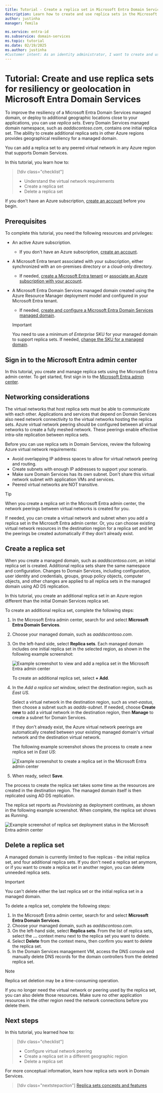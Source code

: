 ```yaml
---
title: Tutorial - Create a replica set in Microsoft Entra Domain Services | Microsoft Docs
description: Learn how to create and use replica sets in the Microsoft Entra admin center for service resiliency with Microsoft Entra Domain Services
author: justinha
manager: femila

ms.service: entra-id
ms.subservice: domain-services
ms.topic: tutorial
ms.date: 02/19/2025
ms.author: justinha
#Customer intent: As an identity administrator, I want to create and use replica sets in Microsoft Entra Domain Services to provide resiliency or geographical distributed managed domain data.
---
```


# Tutorial: Create and use replica sets for resiliency or geolocation in Microsoft Entra Domain Services

To improve the resiliency of a Microsoft Entra Domain Services managed domain, or deploy to additional geographic locations close to your applications, you can use *replica sets*. Every Domain Services managed domain namespace, such as *aaddscontoso.com*, contains one initial replica set. The ability to create additional replica sets in other Azure regions provides geographical resiliency for a managed domain.

You can add a replica set to any peered virtual network in any Azure region that supports Domain Services.

In this tutorial, you learn how to:

> [!div class="checklist"]
> * Understand the virtual network requirements
> * Create a replica set
> * Delete a replica set

If you don't have an Azure subscription, [create an account](https://azure.microsoft.com/free/?WT.mc_id=A261C142F) before you begin.

## Prerequisites

To complete this tutorial, you need the following resources and privileges:

* An active Azure subscription.
    * If you don't have an Azure subscription, [create an account](https://azure.microsoft.com/free/?WT.mc_id=A261C142F).
* A Microsoft Entra tenant associated with your subscription, either synchronized with an on-premises directory or a cloud-only directory.
    * If needed, [create a Microsoft Entra tenant][create-azure-ad-tenant] or [associate an Azure subscription with your account][associate-azure-ad-tenant].
* A Microsoft Entra Domain Services managed domain created using the Azure Resource Manager deployment model and configured in your Microsoft Entra tenant.
    * If needed, [create and configure a Microsoft Entra Domain Services managed domain][tutorial-create-instance].

    > [!IMPORTANT]
    > You need to use a minimum of *Enterprise* SKU for your managed domain to support replica sets. If needed, [change the SKU for a managed domain][howto-change-sku].

## Sign in to the Microsoft Entra admin center

In this tutorial, you create and manage replica sets using the Microsoft Entra admin center. To get started, first sign in to the [Microsoft Entra admin center](https://entra.microsoft.com).

## Networking considerations

The virtual networks that host replica sets must be able to communicate with each other. Applications and services that depend on Domain Services also need network connectivity to the virtual networks hosting the replica sets. Azure virtual network peering should be configured between all virtual networks to create a fully meshed network. These peerings enable effective intra-site replication between replica sets.

Before you can use replica sets in Domain Services, review the following Azure virtual network requirements:

* Avoid overlapping IP address spaces to allow for virtual network peering and routing.
* Create subnets with enough IP addresses to support your scenario.
* Make sure Domain Services has its own subnet. Don't share this virtual network subnet with application VMs and services.
* Peered virtual networks are NOT transitive.

> [!TIP]
> When you create a replica set in the Microsoft Entra admin center, the network peerings between virtual networks is created for you.
>
> If needed, you can create a virtual network and subnet when you add a replica set in the Microsoft Entra admin center. Or, you can choose existing virtual network resources in the destination region for a replica set and let the peerings be created automatically if they don't already exist.

## Create a replica set

When you create a managed domain, such as *aaddscontoso.com*, an initial replica set is created. Additional replica sets share the same namespace and configuration. Changes to Domain Services, including configuration, user identity and credentials, groups, group policy objects, computer objects, and other changes are applied to all replica sets in the managed domain using AD DS replication.

In this tutorial, you create an additional replica set in an Azure region different than the initial Domain Services replica set.

To create an additional replica set, complete the following steps:

1. In the Microsoft Entra admin center, search for and select **Microsoft Entra Domain Services**.
1. Choose your managed domain, such as *aaddscontoso.com*.
1. On the left-hand side, select **Replica sets**. Each managed domain includes one initial replica set in the selected region, as shown in the following example screenshot:

    ![Example screenshot to view and add a replica set in the Microsoft Entra admin center](./media/tutorial-create-replica-set/replica-set-list.png)

    To create an additional replica set, select **+ Add**.

1. In the *Add a replica set* window, select the destination region, such as *East US*.

    Select a virtual network in the destination region, such as *vnet-eastus*, then choose a subnet such as *aadds-subnet*. If needed, choose **Create new** to add a virtual network in the destination region, then **Manage** to create a subnet for Domain Services.

    If they don't already exist, the Azure virtual network peerings are automatically created between your existing managed domain's virtual network and the destination virtual network.

    The following example screenshot shows the process to create a new replica set in *East US*:

    ![Example screenshot to create a replica set in the Microsoft Entra admin center](./media/tutorial-create-replica-set/create-replica-set.png)

1. When ready, select **Save**.

The process to create the replica set takes some time as the resources are created in the destination region. The managed domain itself is then replicated using AD DS replication.

The replica set reports as *Provisioning* as deployment continues, as shown in the following example screenshot. When complete, the replica set shows as *Running*.

![Example screenshot of replica set deployment status in the Microsoft Entra admin center](./media/tutorial-create-replica-set/replica-set-provisioning.png)

## Delete a replica set

A managed domain is currently limited to five replicas - the initial replica set, and four additional replica sets. If you don't need a replica set anymore, or if you want to create a replica set in another region, you can delete unneeded replica sets.

> [!IMPORTANT]
> You can't delete either the last replica set or the initial replica set in a managed domain.

To delete a replica set, complete the following steps:

1. In the Microsoft Entra admin center, search for and select **Microsoft Entra Domain Services**.
1. Choose your managed domain, such as *aaddscontoso.com*.
1. On the left-hand side, select **Replica sets**. From the list of replica sets, select the **...** context menu next to the replica set you want to delete.
1. Select **Delete** from the context menu, then confirm you want to delete the replica set.
1. In the Domain Services management VM, access the DNS console and manually delete DNS records for the domain controllers from the deleted replica set.

> [!NOTE]
> Replica set deletion may be a time-consuming operation.

If you no longer need the virtual network or peering used by the replica set, you can also delete those resources. Make sure no other application resources in the other region need the network connections before you delete them.

## Next steps

In this tutorial, you learned how to:

> [!div class="checklist"]
> * Configure virtual network peering
> * Create a replica set in a different geographic region
> * Delete a replica set

For more conceptual information, learn how replica sets work in Domain Services.

> [!div class="nextstepaction"]
> [Replica sets concepts and features][concepts-replica-sets]

<!-- INTERNAL LINKS -->
[replica-sets]: concepts-replica-sets.md
[tutorial-create-instance]: tutorial-create-instance-advanced.md
[create-azure-ad-tenant]: /azure/active-directory/fundamentals/sign-up-organization
[associate-azure-ad-tenant]: /azure/active-directory/fundamentals/how-subscriptions-associated-directory
[howto-change-sku]: change-sku.md
[concepts-replica-sets]: concepts-replica-sets.md
